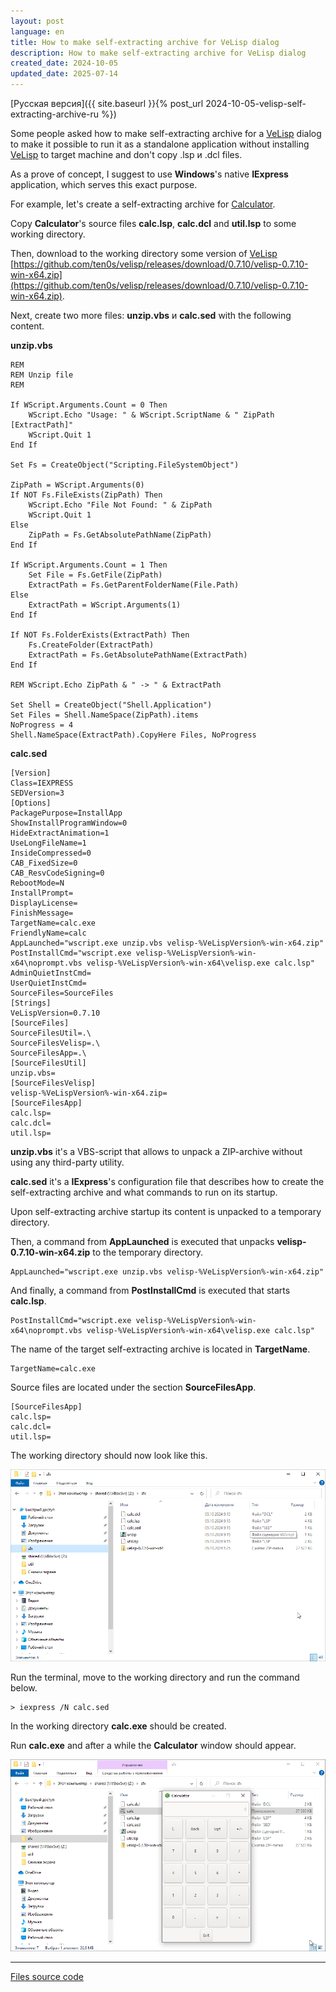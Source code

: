 ```yaml
---
layout: post
language: en
title: How to make self-extracting archive for VeLisp dialog
description: How to make self-extracting archive for VeLisp dialog
created_date: 2024-10-05
updated_date: 2025-07-14
---
```


[Русская версия]({{ site.baseurl }}{% post_url 2024-10-05-velisp-self-extracting-archive-ru %})

Some people asked how to make self-extracting archive for a
[VeLisp](https://github.com/ten0s/velisp) dialog to make it possible to run it
as a standalone application without installing [VeLisp](https://github.com/ten0s/velisp)
to target machine and don't copy .lsp и .dcl files.

As a prove of concept, I suggest to use **Windows**'s native **IExpress** application,
which serves this exact purpose.

For example, let's create a self-extracting archive for [Calculator](https://github.com/ten0s/velisp/tree/master?tab=readme-ov-file#run-code-from-file).

Copy **Calculator**'s source files **calc.lsp**, **calc.dcl** and **util.lsp** to some working directory.

Then, download to the working directory some version of [VeLisp](https://github.com/ten0s/velisp) [https://github.com/ten0s/velisp/releases/download/0.7.10/velisp-0.7.10-win-x64.zip](https://github.com/ten0s/velisp/releases/download/0.7.10/velisp-0.7.10-win-x64.zip).

Next, create two more files: **unzip.vbs** и **calc.sed** with the following content.

**unzip.vbs**

```visualbasic
REM
REM Unzip file
REM

If WScript.Arguments.Count = 0 Then
    WScript.Echo "Usage: " & WScript.ScriptName & " ZipPath [ExtractPath]"
    WScript.Quit 1
End If

Set Fs = CreateObject("Scripting.FileSystemObject")

ZipPath = WScript.Arguments(0)
If NOT Fs.FileExists(ZipPath) Then
    WScript.Echo "File Not Found: " & ZipPath
    WScript.Quit 1
Else
    ZipPath = Fs.GetAbsolutePathName(ZipPath)
End If

If WScript.Arguments.Count = 1 Then
    Set File = Fs.GetFile(ZipPath)
    ExtractPath = Fs.GetParentFolderName(File.Path)
Else
    ExtractPath = WScript.Arguments(1)
End If

If NOT Fs.FolderExists(ExtractPath) Then
    Fs.CreateFolder(ExtractPath)
    ExtractPath = Fs.GetAbsolutePathName(ExtractPath)
End If

REM WScript.Echo ZipPath & " -> " & ExtractPath

Set Shell = CreateObject("Shell.Application")
Set Files = Shell.NameSpace(ZipPath).items
NoProgress = 4
Shell.NameSpace(ExtractPath).CopyHere Files, NoProgress
```

**calc.sed**

```
[Version]
Class=IEXPRESS
SEDVersion=3
[Options]
PackagePurpose=InstallApp
ShowInstallProgramWindow=0
HideExtractAnimation=1
UseLongFileName=1
InsideCompressed=0
CAB_FixedSize=0
CAB_ResvCodeSigning=0
RebootMode=N
InstallPrompt=
DisplayLicense=
FinishMessage=
TargetName=calc.exe
FriendlyName=calc
AppLaunched="wscript.exe unzip.vbs velisp-%VeLispVersion%-win-x64.zip"
PostInstallCmd="wscript.exe velisp-%VeLispVersion%-win-x64\noprompt.vbs velisp-%VeLispVersion%-win-x64\velisp.exe calc.lsp"
AdminQuietInstCmd=
UserQuietInstCmd=
SourceFiles=SourceFiles
[Strings]
VeLispVersion=0.7.10
[SourceFiles]
SourceFilesUtil=.\
SourceFilesVelisp=.\
SourceFilesApp=.\
[SourceFilesUtil]
unzip.vbs=
[SourceFilesVelisp]
velisp-%VeLispVersion%-win-x64.zip=
[SourceFilesApp]
calc.lsp=
calc.dcl=
util.lsp=
```

**unzip.vbs** it's a VBS-script that allows to unpack a ZIP-archive without using any third-party utility.

**calc.sed** it's a **IExpress**'s configuration file that describes how to create the self-extracting archive and what commands to run on its startup.

Upon self-extracting archive startup its content is unpacked to a temporary directory.

Then, a command from **AppLaunched** is executed that unpacks **velisp-0.7.10-win-x64.zip** to the temporary directory.

```
AppLaunched="wscript.exe unzip.vbs velisp-%VeLispVersion%-win-x64.zip"
```

And finally, a command from **PostInstallCmd** is executed that starts **calc.lsp**.

```
PostInstallCmd="wscript.exe velisp-%VeLispVersion%-win-x64\noprompt.vbs velisp-%VeLispVersion%-win-x64\velisp.exe calc.lsp"
```

The name of the target self-extracting archive is located in **TargetName**.

```
TargetName=calc.exe
```

Source files are located under the section **SourceFilesApp**.

```
[SourceFilesApp]
calc.lsp=
calc.dcl=
util.lsp=
```

The working directory should now look like this.

![Source Files Image](/assets/images/velisp-self-extracting-archive/source-files.png)

Run the terminal, move to the working directory and run the command below.

```
> iexpress /N calc.sed
```

In the working directory **calc.exe** should be created.

Run **calc.exe** and after a while the **Calculator** window should appear.

![Calc App Started Image](/assets/images/velisp-self-extracting-archive/calc-app-started.png)

---

[Files source code](https://github.com/ten0s/blog-code/tree/main/velisp-self-extracting-archive)
